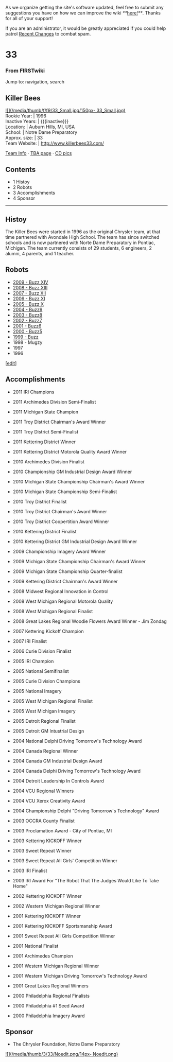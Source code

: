 As we organize getting the site's software updated, feel free to submit any
suggestions you have on how we can improve the wiki
_**_[here!](/index.php/User:Hallry/Suggestions "User:Hallry/Suggestions"
)_**_. Thanks for all of your support!

If you are an administrator, it would be greatly appreciated if you could help
patrol [Recent Changes](/index.php/Special:Recentchanges
"Special:Recentchanges" ) to combat spam.

# 33

### From FIRSTwiki

Jump to: navigation, search

Killer Bees  
---  
[![](/media/thumb/f/f9/33_Small.jpg/150px-
33_Small.jpg)](/index.php/Image:33_Small.jpg "" )  
Rookie Year: | 1996  
Inactive Years: | {{{inactive}}}  
Location: | Auburn Hills, MI, USA  
School: | Notre Dame Preparatory  
Approx. size: | 33  
Team Website: | <http://www.killerbees33.com/>  
  
[Team Info](http://frclinks.appspot.com/t/33
"http://frclinks.appspot.com/t/33" ) · [TBA
page](http://www.thebluealliance.com/team/33
"http://www.thebluealliance.com/team/33" ) · [CD
pics](http://www.chiefdelphi.com/media/photos/tags/frc33
"http://www.chiefdelphi.com/media/photos/tags/frc33" )  
  
## Contents

  * 1 Histoy
  * 2 Robots
  * 3 Accomplishments
  * 4 Sponsor  
---  
  

## Histoy

The Killer Bees were started in 1996 as the original Chrysler team, at that
time partnered with Avondale High School. The team has since switched schools
and is now partnered with Norte Dame Preparatory in Pontiac, Michigan. The
team currently consists of 29 students, 6 engineers, 2 alumni, 4 parents, and
1 teacher.


## Robots

  * [2009 - Buzz XIV](http://killerbees33.com/index.php?option=com_content&task=blogcategory&id=26&Itemid=48 "http://killerbees33.com/index.php?option=com_content&task=blogcategory&id=26&Itemid=48" )
  * [2008 - Buzz XIII](http://killerbees33.com/index.php?option=com_content&task=view&id=105&Itemid=48 "http://killerbees33.com/index.php?option=com_content&task=view&id=105&Itemid=48" )
  * [2007 - Buzz XII](http://killerbees33.com/index.php?option=com_content&task=view&id=55&Itemid=48 "http://killerbees33.com/index.php?option=com_content&task=view&id=55&Itemid=48" )
  * [2006 - Buzz XI](http://killerbees33.com/index.php?option=com_content&task=view&id=61&Itemid=48 "http://killerbees33.com/index.php?option=com_content&task=view&id=61&Itemid=48" )
  * [2005 - Buzz X](http://killerbees33.com/index.php?option=com_content&task=view&id=53&Itemid=48 "http://killerbees33.com/index.php?option=com_content&task=view&id=53&Itemid=48" )
  * [2004 - Buzz9](http://killerbees33.com/index.php?option=com_content&task=view&id=52&Itemid=48 "http://killerbees33.com/index.php?option=com_content&task=view&id=52&Itemid=48" )
  * [2003 - Buzz8](http://killerbees33.com/index.php?option=com_content&task=view&id=51&Itemid=48 "http://killerbees33.com/index.php?option=com_content&task=view&id=51&Itemid=48" )
  * [2002 - Buzz7](http://killerbees33.com/index.php?option=com_content&task=view&id=50&Itemid=48 "http://killerbees33.com/index.php?option=com_content&task=view&id=50&Itemid=48" )
  * [2001 - Buzz6](http://killerbees33.com/index.php?option=com_content&task=view&id=49&Itemid=48 "http://killerbees33.com/index.php?option=com_content&task=view&id=49&Itemid=48" )
  * [2000 - Buzz5](http://killerbees33.com/index.php?option=com_content&task=view&id=48&Itemid=48 "http://killerbees33.com/index.php?option=com_content&task=view&id=48&Itemid=48" )
  * [1999 - Buzz](http://www.ndprep.org/robotics/images/2000/MVC-009S.JPG "http://www.ndprep.org/robotics/images/2000/MVC-009S.JPG" )
  * 1998 - Mugzy 
  * 1997 
  * 1996 

[[edit](/index.php?title=33&action=edit&section=3 "Edit section:
Accomplishments" )]

## Accomplishments

  * 2011 IRI Champions 
  * 2011 Archimedes Division Semi-Finalist 
  * 2011 Michigan State Champion 
  * 2011 Troy District Chairman's Award Winner 
  * 2011 Troy District Semi-Finalist 
  * 2011 Kettering District Winner 
  * 2011 Kettering District Motorola Quality Award Winner 

  

  * 2010 Archimedes Division Finalist 
  * 2010 Championship GM Industrial Design Award Winner 
  * 2010 Michigan State Championship Chairman's Award Winner 
  * 2010 Michigan State Championship Semi-Finalist 
  * 2010 Troy District Finalist 
  * 2010 Troy District Chairman's Award Winner 
  * 2010 Troy District Coopertition Award Winner 
  * 2010 Kettering District Finalist 
  * 2010 Kettering District GM Industrial Design Award Winner 

  

  * 2009 Championship Imagery Award Winner 
  * 2009 Michigan State Championship Chairman's Award Winner 
  * 2009 Michigan State Championship Quarter-finalist 
  * 2009 Kettering District Chairman's Award Winner 

  

  * 2008 Midwest Regional Innovation in Control 
  * 2008 West Michigan Regional Motorola Quality 
  * 2008 West Michigan Regional Finalist 
  * 2008 Great Lakes Regional Woodie Flowers Award Winner - Jim Zondag 

  

  * 2007 Kettering Kickoff Champion 
  * 2007 IRI Finalist 

  

  * 2006 Curie Division Finalist 

  

  * 2005 IRI Champion 
  * 2005 National Semifinalist 
  * 2005 Curie Division Champions 
  * 2005 National Imagery 
  * 2005 West Michigan Regional Finalist 
  * 2005 West Michigan Imagery 
  * 2005 Detroit Regional Finalist 
  * 2005 Detroit GM Intustrial Design 

  

  * 2004 National Delphi Driving Tomorrow's Technology Award 
  * 2004 Canada Regional Winner 
  * 2004 Canada GM Industrial Design Award 
  * 2004 Canada Delphi Driving Tomorrow's Technology Award 
  * 2004 Detroit Leadership In Controls Award 
  * 2004 VCU Regional Winners 
  * 2004 VCU Xerox Creativity Award 
  * 2004 Championship Delphi "Driving Tomorrow's Technology" Award 

  

  * 2003 OCCRA County Finalist 
  * 2003 Proclamation Award - City of Pontiac, MI 
  * 2003 Kettering KICKOFF Winner 
  * 2003 Sweet Repeat Winner 
  * 2003 Sweet Repeat All Girls' Competition Winner 
  * 2003 IRI Finalist 
  * 2003 IRI Award For "The Robot That The Judges Would Like To Take Home" 

  

  * 2002 Kettering KICKOFF Winner 
  * 2002 Western Michigan Regional Winner 

  

  * 2001 Kettering KICKOFF Winner 
  * 2001 Kettering KICKOFF Sportsmanship Award 
  * 2001 Sweet Repeat All Girls Competition Winner 
  * 2001 National Finalist 
  * 2001 Archimedes Champion 
  * 2001 Western Michigan Regional Winner 
  * 2001 Western Michigan Driving Tomorrow's Technology Award 
  * 2001 Great Lakes Regional Winners 

  

  * 2000 Philadelphia Regional Finalists 
  * 2000 Philadelphia #1 Seed Award 
  * 2000 Philadelphia Imagery Award 


## Sponsor

  * The Chrysler Foundation, Notre Dame Preparatory 

[![](/media/thumb/3/33/Noedit.png/14px-
Noedit.png)](/index.php/Image:Noedit.png "" )


